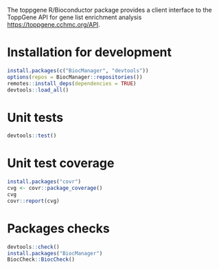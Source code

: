 The toppgene R/Bioconductor package provides a client interface to the ToppGene
API for gene list enrichment analysis <https://toppgene.cchmc.org/API>.

# Installation for development

```R
install.packages(c("BiocManager", "devtools"))
options(repos = BiocManager::repositories())
remotes::install_deps(dependencies = TRUE)
devtools::load_all()
```

# Unit tests

```R
devtools::test()
```

# Unit test coverage

```R
install.packages("covr")
cvg <- covr::package_coverage()
cvg
covr::report(cvg)
```

# Packages checks

```R
devtools::check()
install.packages("BiocManager")
BiocCheck::BiocCheck()
```
